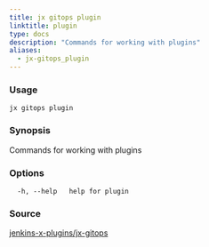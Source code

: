 ```yaml
---
title: jx gitops plugin
linktitle: plugin
type: docs
description: "Commands for working with plugins"
aliases:
  - jx-gitops_plugin
---
```


### Usage

```
jx gitops plugin
```

### Synopsis

Commands for working with plugins

### Options

```
  -h, --help   help for plugin
```



### Source

[jenkins-x-plugins/jx-gitops](https://github.com/jenkins-x-plugins/jx-gitops)
